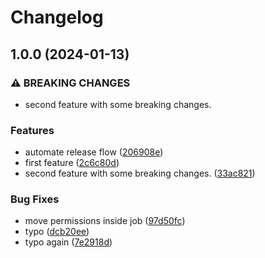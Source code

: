 # Changelog

## 1.0.0 (2024-01-13)


### ⚠ BREAKING CHANGES

* second feature with some breaking changes.

### Features

* automate release flow ([206908e](https://github.com/ramankarki/release-practice/commit/206908e2e1348aad185ea70688b64378d215f49e))
* first feature ([2c6c80d](https://github.com/ramankarki/release-practice/commit/2c6c80d6ed15e3bbdd58c53c2a2b1e4baea4086f))
* second feature with some breaking changes. ([33ac821](https://github.com/ramankarki/release-practice/commit/33ac821f9d826d9d8c0fb08cdab13a24df396539))


### Bug Fixes

* move permissions inside job ([97d50fc](https://github.com/ramankarki/release-practice/commit/97d50fcff49adc185ed3ebf7038e8121676bfb7c))
* typo ([dcb20ee](https://github.com/ramankarki/release-practice/commit/dcb20eeaf01b0610aae83e5d193aa5c1ed5e4692))
* typo again ([7e2918d](https://github.com/ramankarki/release-practice/commit/7e2918d5195ecd2d020353bdd7fd3360578bd40a))
